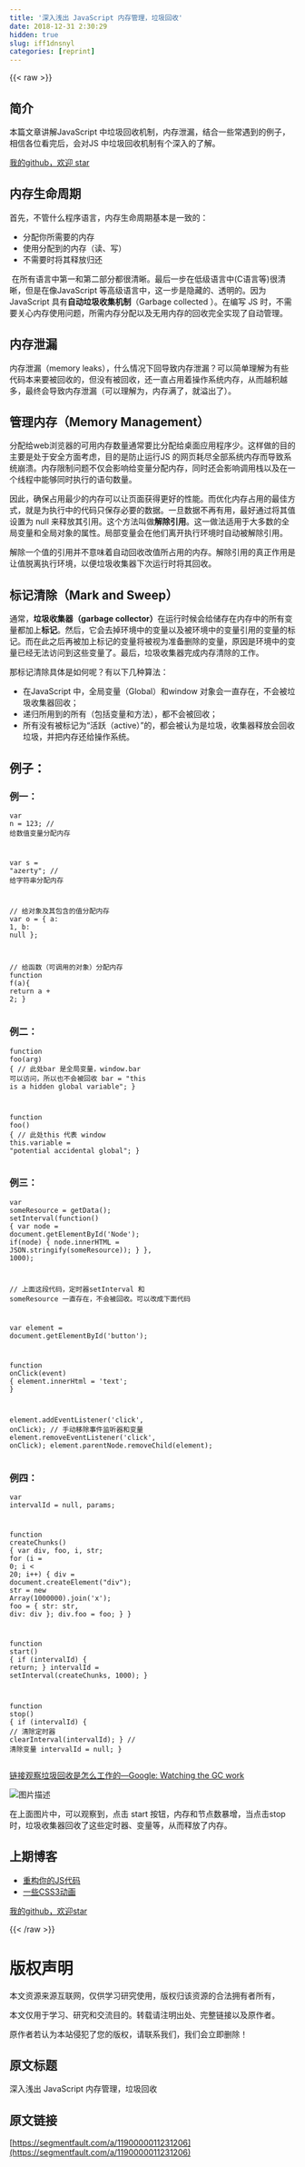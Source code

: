 ```yaml
---
title: '深入浅出 JavaScript 内存管理，垃圾回收' 
date: 2018-12-31 2:30:29
hidden: true
slug: iff1dnsnyl
categories: [reprint]
---
```


{{< raw >}}

                    
<h2 id="articleHeader0">简介</h2>
<p>本篇文章讲解JavaScript 中垃圾回收机制，内存泄漏，结合一些常遇到的例子，相信各位看完后，会对JS 中垃圾回收机制有个深入的了解。</p>
<p><a href="https://github.com/hankzhuo/Blog/blob/master/JS/%E5%86%85%E5%AD%98%E7%AE%A1%E7%90%86.md" rel="nofollow noreferrer" target="_blank">我的github，欢迎 star</a></p>
<h2 id="articleHeader1">内存生命周期</h2>
<p>首先，不管什么程序语言，内存生命周期基本是一致的：</p>
<ul>
<li>分配你所需要的内存</li>
<li>使用分配到的内存（读、写）</li>
<li>不需要时将其释放归还</li>
</ul>
<p>&nbsp;在所有语言中第一和第二部分都很清晰。最后一步在低级语言中(C语言等)很清晰，但是在像JavaScript 等高级语言中，这一步是隐藏的、透明的。因为JavaScript 具有<strong>自动垃圾收集机制</strong>（Garbage collected ）。在编写 JS 时，不需要关心内存使用问题，所需内存分配以及无用内存的回收完全实现了自动管理。</p>
<h2 id="articleHeader2">内存泄漏</h2>
<p>内存泄漏（memory leaks），什么情况下回导致内存泄漏？可以简单理解为有些代码本来要被回收的，但没有被回收，还一直占用着操作系统内存，从而越积越多，最终会导致内存泄漏（可以理解为，内存满了，就溢出了）。</p>
<h2 id="articleHeader3">管理内存（Memory Management）</h2>
<p>分配给web浏览器的可用内存数量通常要比分配给桌面应用程序少。这样做的目的主要是处于安全方面考虑，目的是防止运行JS 的网页耗尽全部系统内存而导致系统崩溃。内存限制问题不仅会影响给变量分配内存，同时还会影响调用栈以及在一个线程中能够同时执行的语句数量。</p>
<p>因此，确保占用最少的内存可以让页面获得更好的性能。而优化内存占用的最佳方式，就是为执行中的代码只保存必要的数据。一旦数据不再有用，最好通过将其值设置为 null 来释放其引用。这个方法叫做<strong>解除引用</strong>。这一做法适用于大多数的全局变量和全局对象的属性。局部变量会在他们离开执行环境时自动被解除引用。</p>
<p>解除一个值的引用并不意味着自动回收改值所占用的内存。解除引用的真正作用是让值脱离执行环境，以便垃圾收集器下次运行时将其回收。</p>
<h2 id="articleHeader4">标记清除（Mark and Sweep）</h2>
<p>通常，<strong>垃圾收集器（garbage collector）</strong>在运行时候会给储存在内存中的所有变量都加上<strong>标记</strong>。然后，它会去掉环境中的变量以及被环境中的变量引用的变量的标记。而在此之后再被加上标记的变量将被视为准备删除的变量，原因是环境中的变量已经无法访问到这些变量了。最后，垃圾收集器完成内存清除的工作。</p>
<p>那标记清除具体是如何呢？有以下几种算法：</p>
<ul>
<li>在JavaScript 中，全局变量（Global）和window 对象会一直存在，不会被垃圾收集器回收；</li>
<li>递归所用到的所有（包括变量和方法），都不会被回收；</li>
<li>所有没有被标记为“活跃（active）”的，都会被认为是垃圾，收集器释放会回收垃圾，并把内存还给操作系统。</li>
</ul>
<h2 id="articleHeader5">例子：</h2>
<h3 id="articleHeader6">例一：</h3>
<div class="widget-codetool" style="display:none;">
      <div class="widget-codetool--inner">
      <span class="selectCode code-tool" data-toggle="tooltip" data-placement="top" title="" data-original-title="全选"></span>
      <span type="button" class="copyCode code-tool" data-toggle="tooltip" data-placement="top" data-clipboard-text="var n = 123; 
// 给数值变量分配内存

var s = &quot;azerty&quot;; 
// 给字符串分配内存

// 给对象及其包含的值分配内存
var o = {
  a: 1,
  b: null
};

// 给函数（可调用的对象）分配内存
function f(a){
  return a + 2;
}
" title="" data-original-title="复制"></span>
      <span type="button" class="saveToNote code-tool" data-toggle="tooltip" data-placement="top" title="" data-original-title="放进笔记"></span>
      </div>
      </div><pre class="hljs actionscript"><code><span class="hljs-keyword">var</span> n = <span class="hljs-number">123</span>; 
<span class="hljs-comment">// 给数值变量分配内存</span>

<span class="hljs-keyword">var</span> s = <span class="hljs-string">"azerty"</span>; 
<span class="hljs-comment">// 给字符串分配内存</span>

<span class="hljs-comment">// 给对象及其包含的值分配内存</span>
<span class="hljs-keyword">var</span> o = {
  a: <span class="hljs-number">1</span>,
  b: <span class="hljs-literal">null</span>
};

<span class="hljs-comment">// 给函数（可调用的对象）分配内存</span>
<span class="hljs-function"><span class="hljs-keyword">function</span> <span class="hljs-title">f</span><span class="hljs-params">(a)</span></span>{
  <span class="hljs-keyword">return</span> a + <span class="hljs-number">2</span>;
}
</code></pre>
<h3 id="articleHeader7">例二：</h3>
<div class="widget-codetool" style="display:none;">
      <div class="widget-codetool--inner">
      <span class="selectCode code-tool" data-toggle="tooltip" data-placement="top" title="" data-original-title="全选"></span>
      <span type="button" class="copyCode code-tool" data-toggle="tooltip" data-placement="top" data-clipboard-text="function foo(arg) {
  // 此处bar 是全局变量，window.bar 可以访问，所以也不会被回收
  bar = &quot;this is a hidden global variable&quot;;
} 

function foo() {
  // 此处this 代表 window
  this.variable = &quot;potential accidental global&quot;;
} 
" title="" data-original-title="复制"></span>
      <span type="button" class="saveToNote code-tool" data-toggle="tooltip" data-placement="top" title="" data-original-title="放进笔记"></span>
      </div>
      </div><pre class="hljs actionscript"><code><span class="hljs-function"><span class="hljs-keyword">function</span> <span class="hljs-title">foo</span><span class="hljs-params">(arg)</span> </span>{
  <span class="hljs-comment">// 此处bar 是全局变量，window.bar 可以访问，所以也不会被回收</span>
  bar = <span class="hljs-string">"this is a hidden global variable"</span>;
} 

<span class="hljs-function"><span class="hljs-keyword">function</span> <span class="hljs-title">foo</span><span class="hljs-params">()</span> </span>{
  <span class="hljs-comment">// 此处this 代表 window</span>
  <span class="hljs-keyword">this</span>.variable = <span class="hljs-string">"potential accidental global"</span>;
} 
</code></pre>
<h3 id="articleHeader8">例三：</h3>
<div class="widget-codetool" style="display:none;">
      <div class="widget-codetool--inner">
      <span class="selectCode code-tool" data-toggle="tooltip" data-placement="top" title="" data-original-title="全选"></span>
      <span type="button" class="copyCode code-tool" data-toggle="tooltip" data-placement="top" data-clipboard-text="var someResource = getData();
setInterval(function() {
  var node = document.getElementById('Node');
  if(node) {
    node.innerHTML = JSON.stringify(someResource));
  }
}, 1000);

// 上面这段代码，定时器setInterval 和 someResource 一直存在，不会被回收。可以改成下面代码

var element = document.getElementById('button');

function onClick(event) {
    element.innerHtml = 'text';
}

element.addEventListener('click', onClick);
// 手动移除事件监听器和变量
element.removeEventListener('click', onClick);
element.parentNode.removeChild(element);
" title="" data-original-title="复制"></span>
      <span type="button" class="saveToNote code-tool" data-toggle="tooltip" data-placement="top" title="" data-original-title="放进笔记"></span>
      </div>
      </div><pre class="hljs javascript"><code><span class="hljs-keyword">var</span> someResource = getData();
setInterval(<span class="hljs-function"><span class="hljs-keyword">function</span>(<span class="hljs-params"></span>) </span>{
  <span class="hljs-keyword">var</span> node = <span class="hljs-built_in">document</span>.getElementById(<span class="hljs-string">'Node'</span>);
  <span class="hljs-keyword">if</span>(node) {
    node.innerHTML = <span class="hljs-built_in">JSON</span>.stringify(someResource));
  }
}, <span class="hljs-number">1000</span>);

<span class="hljs-comment">// 上面这段代码，定时器setInterval 和 someResource 一直存在，不会被回收。可以改成下面代码</span>

<span class="hljs-keyword">var</span> element = <span class="hljs-built_in">document</span>.getElementById(<span class="hljs-string">'button'</span>);

<span class="hljs-function"><span class="hljs-keyword">function</span> <span class="hljs-title">onClick</span>(<span class="hljs-params">event</span>) </span>{
    element.innerHtml = <span class="hljs-string">'text'</span>;
}

element.addEventListener(<span class="hljs-string">'click'</span>, onClick);
<span class="hljs-comment">// 手动移除事件监听器和变量</span>
element.removeEventListener(<span class="hljs-string">'click'</span>, onClick);
element.parentNode.removeChild(element);
</code></pre>
<h3 id="articleHeader9">例四：</h3>
<div class="widget-codetool" style="display:none;">
      <div class="widget-codetool--inner">
      <span class="selectCode code-tool" data-toggle="tooltip" data-placement="top" title="" data-original-title="全选"></span>
      <span type="button" class="copyCode code-tool" data-toggle="tooltip" data-placement="top" data-clipboard-text="var intervalId = null, params;

function createChunks() {
  var div, foo, i, str;
  for (i = 0; i < 20; i++) {
    div = document.createElement(&quot;div&quot;);
    str = new Array(1000000).join('x');
      foo = {
        str: str,
        div: div
      };
      div.foo = foo;
  }
}

function start() {
  if (intervalId) {
    return;
  }
  intervalId = setInterval(createChunks, 1000);
}

function stop() {
  if (intervalId) {
    // 清除定时器
    clearInterval(intervalId);
  }
  // 清除变量
  intervalId = null;
}
" title="" data-original-title="复制"></span>
      <span type="button" class="saveToNote code-tool" data-toggle="tooltip" data-placement="top" title="" data-original-title="放进笔记"></span>
      </div>
      </div><pre class="hljs javascript"><code><span class="hljs-keyword">var</span> intervalId = <span class="hljs-literal">null</span>, params;

<span class="hljs-function"><span class="hljs-keyword">function</span> <span class="hljs-title">createChunks</span>(<span class="hljs-params"></span>) </span>{
  <span class="hljs-keyword">var</span> div, foo, i, str;
  <span class="hljs-keyword">for</span> (i = <span class="hljs-number">0</span>; i &lt; <span class="hljs-number">20</span>; i++) {
    div = <span class="hljs-built_in">document</span>.createElement(<span class="hljs-string">"div"</span>);
    str = <span class="hljs-keyword">new</span> <span class="hljs-built_in">Array</span>(<span class="hljs-number">1000000</span>).join(<span class="hljs-string">'x'</span>);
      foo = {
        <span class="hljs-attr">str</span>: str,
        <span class="hljs-attr">div</span>: div
      };
      div.foo = foo;
  }
}

<span class="hljs-function"><span class="hljs-keyword">function</span> <span class="hljs-title">start</span>(<span class="hljs-params"></span>) </span>{
  <span class="hljs-keyword">if</span> (intervalId) {
    <span class="hljs-keyword">return</span>;
  }
  intervalId = setInterval(createChunks, <span class="hljs-number">1000</span>);
}

<span class="hljs-function"><span class="hljs-keyword">function</span> <span class="hljs-title">stop</span>(<span class="hljs-params"></span>) </span>{
  <span class="hljs-keyword">if</span> (intervalId) {
    <span class="hljs-comment">// 清除定时器</span>
    clearInterval(intervalId);
  }
  <span class="hljs-comment">// 清除变量</span>
  intervalId = <span class="hljs-literal">null</span>;
}
</code></pre>
<p><a href="https://developer.chrome.com/devtools/docs/demos/memory/example2" rel="nofollow noreferrer" target="_blank">链接观察垃圾回收是怎么工作的—Google: Watching the GC work</a></p>
<p><span class="img-wrap"><img data-src="/img/bVVhTW?w=3350&amp;h=1820" src="https://static.alili.tech/img/bVVhTW?w=3350&amp;h=1820" alt="图片描述" title="图片描述" style="cursor: pointer;"></span></p>
<p>在上面图片中，可以观察到，点击 start 按钮，内存和节点数暴增，当点击stop 时，垃圾收集器回收了这些定时器、变量等，从而释放了内存。</p>
<h2 id="articleHeader10">上期博客</h2>
<ul>
<li><a href="https://github.com/hankzhuo/Blog/blob/master/JS/%E4%BB%A3%E7%A0%81%E9%87%8D%E6%9E%84.md" rel="nofollow noreferrer" target="_blank">重构你的JS代码</a></li>
<li><a href="https://github.com/hankzhuo/Blog/blob/master/CSS/%E4%B8%80%E4%BA%9B%E5%8A%A8%E7%94%BB%E6%95%88%E6%9E%9C.md" rel="nofollow noreferrer" target="_blank">一些CSS3动画</a></li>
</ul>
<p><a href="https://github.com/hankzhuo/Blog/blob/master/JS/%E5%86%85%E5%AD%98%E7%AE%A1%E7%90%86.md" rel="nofollow noreferrer" target="_blank">我的github，欢迎star</a></p>

                
{{< /raw >}}

# 版权声明
本文资源来源互联网，仅供学习研究使用，版权归该资源的合法拥有者所有，

本文仅用于学习、研究和交流目的。转载请注明出处、完整链接以及原作者。

原作者若认为本站侵犯了您的版权，请联系我们，我们会立即删除！

## 原文标题
深入浅出 JavaScript 内存管理，垃圾回收

## 原文链接
[https://segmentfault.com/a/1190000011231206](https://segmentfault.com/a/1190000011231206)

